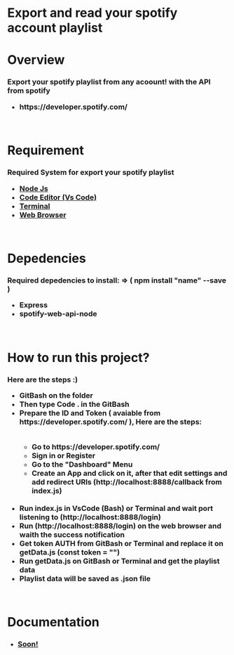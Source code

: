 # Export and read your spotify account playlist
<h1> Overview </h1>
  <h3> Export your spotify playlist from any acoount! with the API from spotify <br> 
  <ul> 
    <li> https://developer.spotify.com/ </li> 
  </ul> 
</h3> <br>

<h1> Requirement </h1>
  <h3> Required System for export your spotify playlist <br>
<ul>
  <li> <a href="https://nodejs.org"> Node Js </a> </li>
  <li> <a href="https://code.visualstudio.com"> Code Editor (Vs Code) </a> </li>
  <li> <a href="https://www.microsoft.com/en-us/p/windows-terminal/9n0dx20hk701#activetab=pivot:overviewtab"> Terminal </a> </li>
  <li> <a href="https://chrome.com"> Web Browser </a> </li>
  </ul>
</h3> <br>

<h1> Depedencies </h1>
  <h3> Required depedencies to install: => ( npm install "name" --save ) <br>
 <ul>
  <li> Express  </li> 
  <li> spotify-web-api-node </li>
  </ul>
</h3> <br>

<h1> How to run this project? </h1>
  <h3> Here are the steps :) <br>
 <ul>
  <li> GitBash on the folder </li>
  <li> Then type Code . in the GitBash </li>
  <li> Prepare the ID and Token ( avaiable from https://developer.spotify.com/ ), Here are the steps: </li> <br>
 
   <ul>
    <li>  Go to https://developer.spotify.com/ </li>
    <li>  Sign in or Register </li>
    <li>  Go to the "Dashboard" Menu </li>
    <li>  Create an App and click on it, after that edit settings and add redirect URls (http://localhost:8888/callback from index.js)</li> </ul> <br>
  
  <li> Run index.js in VsCode (Bash) or Terminal and wait port listening to (http://localhost:8888/login) </li>
  <li> Run (http://localhost:8888/login) on the web browser and waith the success notification </li>
  <li> Get token AUTH from GitBash or Terminal and replace it on getData.js (const token = "") </li>
  <li> Run getData.js on GitBash or Terminal and get the playlist data </li>
  <li> Playlist data will be saved as .json file </li>
 </ul>
</h3> <br>

<h1> Documentation </h1>
  <ul>
  <li> <h3> <a href = "https://apiary.io/"> Soon! </a> </h3> </li>
  </ul>
  
